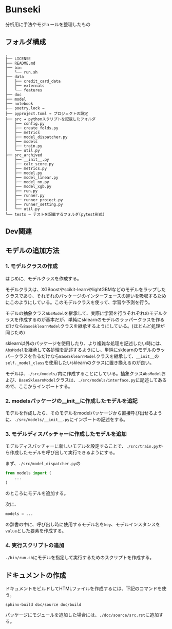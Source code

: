 # Bunseki
分析用に手法やモジュールを整理したもの

## フォルダ構成

```shell script
.
├── LICENSE
├── README.md
├── bin
│   └── run.sh
├── data
│   ├── credit_card_data
│   ├── externals
│   └── features
├── doc
├── model
├── notebook
├── poetry.lock → 
├── pyproject.toml → プロジェクトの設定
├── src → pythonスクリプトを記載したフォルダ
│   ├── config.py
│   ├── create_folds.py
│   ├── metrics
│   ├── model_dispatcher.py
│   ├── models
│   ├── train.py
│   └── util.py
├── src_archived
│   ├── __init__.py
│   ├── calc_score.py
│   ├── metrics.py
│   ├── model.py
│   ├── model_linear.py
│   ├── model_nn.py
│   ├── model_xgb.py
│   ├── run.py
│   ├── runner.py
│   ├── runner_project.py
│   ├── runner_setting.py
│   └── util.py
└── tests → テストを記載するフォルダ(pytest形式)
```

## Dev関連

## モデルの追加方法

### 1. モデルクラスの作成

はじめに、モデルクラスを作成する。

モデルクラスは、XGBoostやscikit-learnやlightGBMなどのモデルをラップしたクラスであり、それぞれのパッケージのインターフェースの違いを吸収するためにこのようにしている。このモデルクラスを使って、学習や予測を行う。

モデルの抽象クラス`AbsModel`を継承して、実際に学習を行うそれぞれのモデルクラスを作成するのが基本だが、単純にsklearnのモデルのラッパークラスを作るだけなら`BaseSklearnModel`クラスを継承するようにしている。(ほとんど処理が同じため)

sklearn以外のパッケージを使用したり、より複雑な処理を記述したい時には、`AbsModel`を継承して各処理を記述するようにし、単純にsklearnのモデルのラッパークラスを作るだけなら`BaseSklearnModel`クラスを継承して、`__init__`の```self._model_class```を使用したいsklearnのクラスに置き換えるのが良い。

モデルは、`./src/models/`内に作成することにしている。抽象クラス`AbsModel`および、`BaseSklearnModel`クラスは、`./src/models/interface.py`に記述してあるので、ここからインポートする。

### 2. modelsパッケージの__init__に作成したモデルを追記

モデルを作成したら、そのモデルをmodelパッケージから直接呼び出せるように、`./src/models/__init__.py`にインポートの記述をする。

### 3. モデルディスパッチャーに作成したモデルを追加

モデルディスパッチャーに新しいモデルを設定することで、`./src/train.py`から作成したモデルを呼び出して実行できるようにする。

まず、`./src/model_dispatcher.py`の

```python
from models import (
    ...
)
```

のところにモデルを追加する。

次に、

```python
models = ...
```

の辞書の中に、呼び出し時に使用するモデル名を`key`、モデルインスタンスを`value`とした要素を作成する。

### 4. 実行スクリプトの追加

`./bin/run.sh`にモデルを指定して実行するためのスクリプトを作成する。

## ドキュメントの作成

ドキュメントをビルドしてHTMLファイルを作成するには、下記のコマンドを使う。

```shell script
sphinx-build doc/source doc/build
```

パッケージにモジュールを追加した場合には、`./doc/source/src.rst`に追加する。
